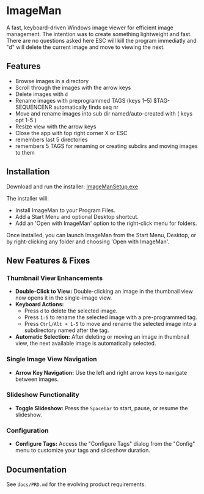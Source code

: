 # ImageMan

A fast, keyboard-driven Windows image viewer for efficient image management.
The intention was to create something lightweight and fast.
There are no questions asked here ESC will kill the program immediatly and "d" will delete the current image and move to viewing the next.

## Features
- Browse images in a directory
- Scroll through the images with the arrow keys
- Delete images with `d`
- Rename images with preprogrammed TAGS (keys 1–5)   $TAG-SEQUENCENR automatically finds seq nr
- Move and rename images into sub dir named/auto-created with ( keys opt 1-5 )
- Resize view with the arrow keys
- Close the app with top right corner X or ESC
- remembers last 5 directories
- remembers 5 TAGS for renaming or creating subdirs and moving images to them

## Installation

Download and run the installer: [ImageManSetup.exe](ImageManSetup.exe)

The installer will:
- Install ImageMan to your Program Files.
- Add a Start Menu and optional Desktop shortcut.
- Add an 'Open with ImageMan' option to the right-click menu for folders.

Once installed, you can launch ImageMan from the Start Menu, Desktop, or by right-clicking any folder and choosing 'Open with ImageMan'.

## New Features & Fixes

### Thumbnail View Enhancements
- **Double-Click to View:** Double-clicking an image in the thumbnail view now opens it in the single-image view.
- **Keyboard Actions:**
    - Press `d` to delete the selected image.
    - Press `1-5` to rename the selected image with a pre-programmed tag.
    - Press `Ctrl/Alt + 1-5` to move and rename the selected image into a subdirectory named after the tag.
- **Automatic Selection:** After deleting or moving an image in thumbnail view, the next available image is automatically selected.

### Single Image View Navigation
- **Arrow Key Navigation:** Use the left and right arrow keys to navigate between images.

### Slideshow Functionality
- **Toggle Slideshow:** Press the `Spacebar` to start, pause, or resume the slideshow.

### Configuration
- **Configure Tags:** Access the "Configure Tags" dialog from the "Config" menu to customize your tags and slideshow duration.

## Documentation
See `docs/PRD.md` for the evolving product requirements.
